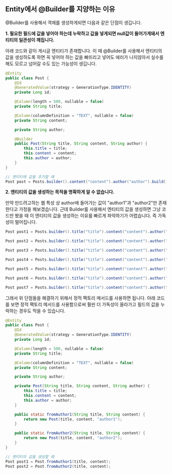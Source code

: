 ## Entity에서 @Builder를 지양하는 이유

@Builder를 사용해서 객체를 생성하게되면 다음과 같은 단점이 생깁니다.

**1. 필요한 필드에 값을 넣어야 하는데 누락하고 값을 넣게되면 null값이 들어가게돼서 엔티티의 일관성이 깨집니다.**

아래 코드와 같이 게시글 엔티티가 존재합니다. 이 때 @Builder를 사용해서 엔티티의 값을 생성하도록 하면 꼭 넣어야 하는 값을 빠뜨리고 넣어도 에러가 나지않아서 실수를 해도 모르고 넘어갈 수도 있는 가능성이 생깁니다.

```java
@Entity
public class Post {
    @Id
    @GeneratedValue(strategy = GenerationType.IDENTITY)
    private Long id;

    @Column(length = 500, nullable = false)
    private String title;

    @Column(columnDefinition = "TEXT", nullable = false)
    private String content;

    private String author;

    @Builder
    public Post(String title, String content, String author) {
        this.title = title;
        this.content = content;
        this.author = author;
    }
}

// 엔티티에 값을 추가할 때
Post post = Posts.builder().content("content").author("author").build();
```

**2. 엔티티의 값을 생성하는 목적을 명확하게 알 수 없습니다.**

만약 만드려고하는 웹 특성 상 author에 들어가는 값이 "author1"과 "author2"만 존재한다고 가정을 해보겠습니다. 근데 Builder를 사용해서 엔티티의 값을 생성하면 그냥 코드만 봤을 때 이 엔티티의 값을 생성하는 이유를 빠르게 파악하기가 어렵습니다. 즉 가독성이 떨어집니다.

```java
Post post1 = Posts.builder().title("title").content("content").author("author1").build();

Post post2 = Posts.builder().title("title").content("content").author("author1").build();

Post post3 = Posts.builder().title("title").content("content").author("author2").build();

Post post4 = Posts.builder().title("title").content("content").author("author1").build();

Post post5 = Posts.builder().title("title").content("content").author("author2").build();

Post post6 = Posts.builder().title("title").content("content").author("author1").build();

Post post7 = Posts.builder().title("title").content("content").author("author1").build();
```

그래서 위 단점들을 해결하기 위해서 정적 팩토리 메서드를 사용하면 됩니다. 아래 코드를 보면 정적 팩토리 메서드를 사용함으로써 훨씬 더 가독성이 올라가고 필드의 값을 누락하는 경우도 막을 수 있습니다.

```java
@Entity
public class Post {
    @Id
    @GeneratedValue(strategy = GenerationType.IDENTITY)
    private Long id;

    @Column(length = 500, nullable = false)
    private String title;

    @Column(columnDefinition = "TEXT", nullable = false)
    private String content;

    private String author;

    private Post(String title, String content, String author) {
        this.title = title;
        this.content = content;
        this.author = author;
    }

    public static fromAuthor1(String title, String content) {
        return new Post(title, content, "author1");
    }

    public static fromAuthor2(String title, String content) {
        return new Post(title, content, "author2");
    }
}

// 엔티티의 값을 생성할 때
Post post1 = Post.fromAuthor1(title, content);
Post post2 = Post.fromAuthor2(title, content);

```
